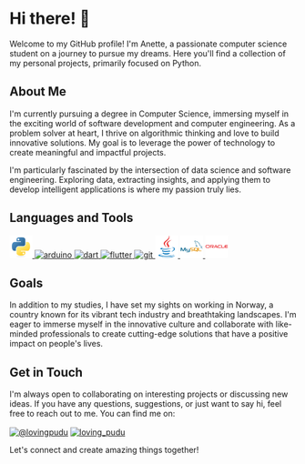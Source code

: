 # Hi there! 👋

Welcome to my GitHub profile! I'm Anette, a passionate computer science student on a journey to pursue my dreams. Here you'll find a collection of my personal projects, primarily focused on Python.

## About Me

I'm currently pursuing a degree in Computer Science, immersing myself in the exciting world of software development and computer engineering. As a problem solver at heart, I thrive on algorithmic thinking and love to build innovative solutions. My goal is to leverage the power of technology to create meaningful and impactful projects.

I'm particularly fascinated by the intersection of data science and software engineering. Exploring data, extracting insights, and applying them to develop intelligent applications is where my passion truly lies.

## Languages and Tools

<p align="left"> <a href="https://www.python.org" target="_blank" rel="noreferrer"> <img src="https://raw.githubusercontent.com/devicons/devicon/master/icons/python/python-original.svg" alt="python" width="40" height="40"/> </a> <a href="https://www.arduino.cc/" target="_blank" rel="noreferrer"> <img src="https://cdn.worldvectorlogo.com/logos/arduino-1.svg" alt="arduino" width="40" height="40"/> </a> <a href="https://dart.dev" target="_blank" rel="noreferrer"> <img src="https://www.vectorlogo.zone/logos/dartlang/dartlang-icon.svg" alt="dart" width="40" height="40"/> </a> <a href="https://flutter.dev" target="_blank" rel="noreferrer"> <img src="https://www.vectorlogo.zone/logos/flutterio/flutterio-icon.svg" alt="flutter" width="40" height="40"/> </a> <a href="https://git-scm.com/" target="_blank" rel="noreferrer"> <img src="https://www.vectorlogo.zone/logos/git-scm/git-scm-icon.svg" alt="git" width="40" height="40"/> </a> <a href="https://www.java.com" target="_blank" rel="noreferrer"> <img src="https://raw.githubusercontent.com/devicons/devicon/master/icons/java/java-original.svg" alt="java" width="40" height="40"/> </a> <a href="https://www.mysql.com/" target="_blank" rel="noreferrer"> <img src="https://raw.githubusercontent.com/devicons/devicon/master/icons/mysql/mysql-original-wordmark.svg" alt="mysql" width="40" height="40"/> </a> <a href="https://www.oracle.com/" target="_blank" rel="noreferrer"> <img src="https://raw.githubusercontent.com/devicons/devicon/master/icons/oracle/oracle-original.svg" alt="oracle" width="40" height="40"/> </a>  </p>

## Goals

In addition to my studies, I have set my sights on working in Norway, a country known for its vibrant tech industry and breathtaking landscapes. I'm eager to immerse myself in the innovative culture and collaborate with like-minded professionals to create cutting-edge solutions that have a positive impact on people's lives.

## Get in Touch

I'm always open to collaborating on interesting projects or discussing new ideas. If you have any questions, suggestions, or just want to say hi, feel free to reach out to me. You can find me on:

<a href="https://twitter.com/@lovingpudu" target="blank"><img align="center" src="https://raw.githubusercontent.com/rahuldkjain/github-profile-readme-generator/master/src/images/icons/Social/twitter.svg" alt="@lovingpudu" height="30" width="40" /></a>
<a href="https://instagram.com/loving_pudu" target="blank"><img align="center" src="https://raw.githubusercontent.com/rahuldkjain/github-profile-readme-generator/master/src/images/icons/Social/instagram.svg" alt="loving_pudu" height="30" width="40" /></a>
</p>

Let's connect and create amazing things together!


